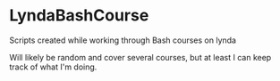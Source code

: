 # LyndaBashCourse
Scripts created while working through Bash courses on lynda

Will likely be random and cover several courses, but at least I can keep track of what I'm doing. 
